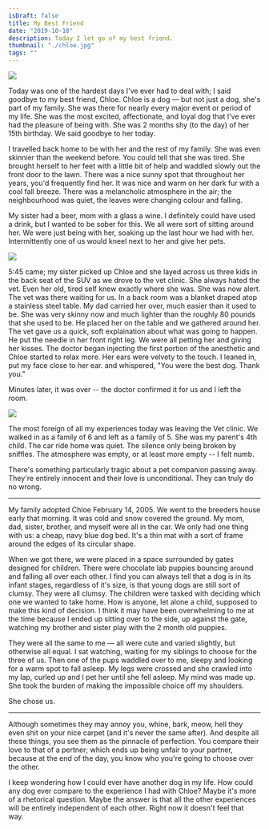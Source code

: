 ```yaml
---
isDraft: false
title: My Best Friend
date: "2019-10-18"
description: Today I let go of my best friend.
thumbnail: "./chloe.jpg"
tags: ""
---
```


<div class="image-wrapper">
  <img src="/static/e4350b2524a212f7e155563b55abe8ab/692dc/chloe.jpg"/>
</div>

Today was one of the hardest days I've ever had to deal with; I said goodbye to my best friend, Chloe.
Chloe is a dog — but not just a dog, she's part of my family. She was there for nearly every major event or period of my life.
She was the most excited, affectionate, and loyal dog that I've ever had the pleasure of being with. She was 2 months shy (to the day) of her 15th birthday. We said goodbye to her today.

I travelled back home to be with her and the rest of my family. She was even skinnier than the weekend before. You could tell that she was tired. She brought herself to her feet with a little bit of help and waddled slowly out the front door to the lawn. There was a nice sunny spot that throughout her years, you'd frequently find her. It was nice and warm on her dark fur with a cool fall breeze. There was a melancholic atmosphere in the air; the neighbourhood was quiet, the leaves were changing colour and falling.

My sister had a beer, mom with a glass a wine. I definitely could have used a drink, but I wanted to be sober for this. We all were sort of sitting around her. We were just being with her, soaking up the last hour we had with her. Intermittently one of us would kneel next to her and give her pets.

<div class="image-wrapper">
  <img src="../../chloe-snoot.jpg"/>
</div>

5:45 came; my sister picked up Chloe and she layed across us three kids in the back seat of the SUV as we drove to the vet clinic. She always hated the vet. Even her old, tired self knew exactly where she was. She was now alert. The vet was there waiting for us. In a back room was a blanket draped atop a stainless steel table. My dad carried her over, much easier than it used to be. She was very skinny now and much lighter than the roughly 80 pounds that she used to be. He placed her on the table and we gathered around her. The vet gave us a quick, soft explaination about what was going to happen. He put the needle in her front right leg. We were all petting her and giving her kisses. The doctor began injecting the first portion of the anesthetic and Chloe started to relax more. Her ears were velvety to the touch. I leaned in, put my face close to her ear. and whispered, "You were the best dog. Thank you."

Minutes later, it was over -- the doctor confirmed it for us and I left the room.

<div class="image-wrapper">
  <img src="../../paw.jpg"/>
</div>

The most foreign of all my experiences today was leaving the Vet clinic. We walked in as a family of 6 and left as a family of 5. She was my parent's 4th child. The car ride home was quiet. The silence only being broken by sniffles. The atmosphere was empty, or at least more empty -- I felt numb. 

There's something particularly tragic about a pet companion passing away.
They're entirely innocent and their love is unconditional.
They can truly do no wrong.

---

My family adopted Chloe February 14, 2005. We went to the breeders house early that morning. It was cold and snow covered the ground. My mom, dad, sister, brother, and myself were all in the car.
We only had one thing with us: a cheap, navy blue dog bed. It's a thin mat with a sort of frame around the edges of its circular shape.

When we got there, we were placed in a space surrounded by gates designed for children.
There were chocolate lab puppies bouncing around and falling all over each other.
I find you can always tell that a dog is in its infant stages, regardless of it's size, is that young dogs are still sort of clumsy. They were all clumsy.
The children were tasked with deciding which one we wanted to take home. How is anyone, let alone a child, supposed to make this kind of decision.
I think it may have been overwhelming to me at the time because I ended up sitting over to the side, up against the gate, watching my brother and sister play with the 2 month old puppies.

They were all the same to me — all were cute and varied slightly, but otherwise all equal. I sat watching, waiting for my siblings to choose for the three of us. Then one of the pups waddled over to me, sleepy and looking for a warm spot to fall asleep. My legs were crossed and she crawled into my lap, curled up and I pet her until she fell asleep.
My mind was made up. She took the burden of making the impossible choice off my shoulders.

She chose us.

---

Although sometimes they may annoy you, whine, bark, meow, hell they even shit on your nice carpet (and it's never the same after).
And despite all these things, you see them as the pinnacle of perfection. 
You compare their love to that of a pertner; which ends up being unfair to your partner, because at the end of the day, you know who you're going to choose over the other.

I keep wondering how I could ever have another dog in my life. How could any dog ever compare to the experience I had with Chloe? Maybe it's more of a rhetorical question.
Maybe the answer is that all the other experiences will be entirely independent of each other. Right now it doesn't feel that way.
